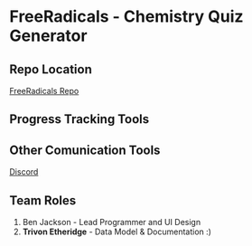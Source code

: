 # FreeRadicals - Chemistry Quiz Generator

## Repo Location
[FreeRadicals Repo](https://github.com/GGC-SD/FreeRadicals)

## Progress Tracking Tools

## Other Comunication Tools
[Discord](https://discord.gg/tSE9q34)

## Team Roles
1. Ben Jackson - Lead Programmer and UI Design
2. **Trivon Etheridge** - Data Model & Documentation :)


